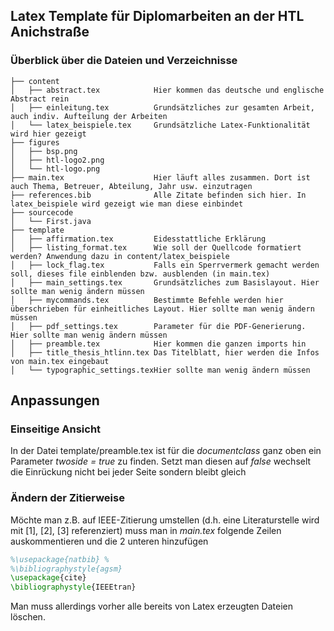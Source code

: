 ## Latex Template für Diplomarbeiten an der HTL Anichstraße

### Überblick über die Dateien und Verzeichnisse
```
├── content
│   ├── abstract.tex            Hier kommen das deutsche und englische Abstract rein
│   ├── einleitung.tex          Grundsätzliches zur gesamten Arbeit, auch indiv. Aufteilung der Arbeiten
│   └── latex_beispiele.tex     Grundsätzliche Latex-Funktionalität wird hier gezeigt 
├── figures
│   ├── bsp.png
│   ├── htl-logo2.png
│   └── htl-logo.png
├── main.tex                    Hier läuft alles zusammen. Dort ist auch Thema, Betreuer, Abteilung, Jahr usw. einzutragen
├── references.bib              Alle Zitate befinden sich hier. In latex_beispiele wird gezeigt wie man diese einbindet
├── sourcecode
│   └── First.java
├── template
│   ├── affirmation.tex         Eidesstattliche Erklärung
│   ├── listing_format.tex      Wie soll der Quellcode formatiert werden? Anwendung dazu in content/latex_beispiele
│   ├── lock_flag.tex           Falls ein Sperrvermerk gemacht werden soll, dieses file einblenden bzw. ausblenden (in main.tex)
│   ├── main_settings.tex       Grundsätzliches zum Basislayout. Hier sollte man wenig ändern müssen
│   ├── mycommands.tex          Bestimmte Befehle werden hier überschrieben für einheitliches Layout. Hier sollte man wenig ändern müssen
│   ├── pdf_settings.tex        Parameter für die PDF-Generierung. Hier sollte man wenig ändern müssen
│   ├── preamble.tex            Hier kommen die ganzen imports hin
│   ├── title_thesis_htlinn.tex Das Titelblatt, hier werden die Infos von main.tex eingebaut
│   └── typographic_settings.texHier sollte man wenig ändern müssen
```
## Anpassungen

### Einseitige Ansicht

In der Datei template/preamble.tex ist für die *documentclass* ganz oben ein Parameter *twoside = true* zu finden. Setzt man diesen auf *false* wechselt die Einrückung nicht bei jeder Seite sondern bleibt gleich  

### Ändern der Zitierweise

Möchte man z.B. auf IEEE-Zitierung umstellen (d.h. eine Literaturstelle wird mit [1], [2], [3] referenziert) muss man in *main.tex* folgende Zeilen auskommentieren und die 2 unteren hinzufügen

```latex
%\usepackage{natbib} %
%\bibliographystyle{agsm}
\usepackage{cite}
\bibliographystyle{IEEEtran}
```

Man muss allerdings vorher alle bereits von Latex erzeugten Dateien löschen.
